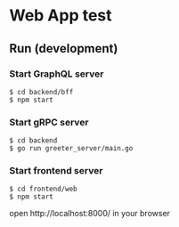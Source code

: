 Web App test
=====

## Run (development)

### Start GraphQL server

```
$ cd backend/bff
$ npm start
```

### Start gRPC server

```
$ cd backend
$ go run greeter_server/main.go
```

### Start frontend server

```
$ cd frontend/web
$ npm start
```

open http://localhost:8000/ in your browser
